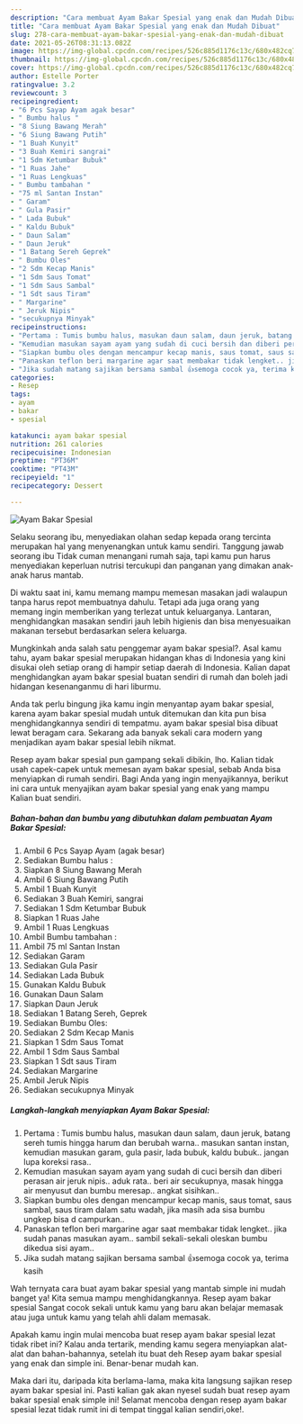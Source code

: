 ```yaml
---
description: "Cara membuat Ayam Bakar Spesial yang enak dan Mudah Dibuat"
title: "Cara membuat Ayam Bakar Spesial yang enak dan Mudah Dibuat"
slug: 278-cara-membuat-ayam-bakar-spesial-yang-enak-dan-mudah-dibuat
date: 2021-05-26T08:31:13.082Z
image: https://img-global.cpcdn.com/recipes/526c885d1176c13c/680x482cq70/ayam-bakar-spesial-foto-resep-utama.jpg
thumbnail: https://img-global.cpcdn.com/recipes/526c885d1176c13c/680x482cq70/ayam-bakar-spesial-foto-resep-utama.jpg
cover: https://img-global.cpcdn.com/recipes/526c885d1176c13c/680x482cq70/ayam-bakar-spesial-foto-resep-utama.jpg
author: Estelle Porter
ratingvalue: 3.2
reviewcount: 3
recipeingredient:
- "6 Pcs Sayap Ayam agak besar"
- " Bumbu halus "
- "8 Siung Bawang Merah"
- "6 Siung Bawang Putih"
- "1 Buah Kunyit"
- "3 Buah Kemiri sangrai"
- "1 Sdm Ketumbar Bubuk"
- "1 Ruas Jahe"
- "1 Ruas Lengkuas"
- " Bumbu tambahan "
- "75 ml Santan Instan"
- " Garam"
- " Gula Pasir"
- " Lada Bubuk"
- " Kaldu Bubuk"
- " Daun Salam"
- " Daun Jeruk"
- "1 Batang Sereh Geprek"
- " Bumbu Oles"
- "2 Sdm Kecap Manis"
- "1 Sdm Saus Tomat"
- "1 Sdm Saus Sambal"
- "1 Sdt saus Tiram"
- " Margarine"
- " Jeruk Nipis"
- "secukupnya Minyak"
recipeinstructions:
- "Pertama : Tumis bumbu halus, masukan daun salam, daun jeruk, batang sereh tumis hingga harum dan berubah warna.. masukan santan instan, kemudian masukan garam, gula pasir, lada bubuk, kaldu bubuk.. jangan lupa koreksi rasa.."
- "Kemudian masukan sayam ayam yang sudah di cuci bersih dan diberi perasan air jeruk nipis.. aduk rata.. beri air secukupnya, masak hingga air menyusut dan bumbu meresap.. angkat sisihkan.."
- "Siapkan bumbu oles dengan mencampur kecap manis, saus tomat, saus sambal, saus tiram dalam satu wadah, jika masih ada sisa bumbu ungkep bisa d campurkan.."
- "Panaskan teflon beri margarine agar saat membakar tidak lengket.. jika sudah panas masukan ayam.. sambil sekali-sekali oleskan bumbu dikedua sisi ayam.."
- "Jika sudah matang sajikan bersama sambal 👍semoga cocok ya, terima kasih"
categories:
- Resep
tags:
- ayam
- bakar
- spesial

katakunci: ayam bakar spesial 
nutrition: 261 calories
recipecuisine: Indonesian
preptime: "PT36M"
cooktime: "PT43M"
recipeyield: "1"
recipecategory: Dessert

---
```



![Ayam Bakar Spesial](https://img-global.cpcdn.com/recipes/526c885d1176c13c/680x482cq70/ayam-bakar-spesial-foto-resep-utama.jpg)

Selaku seorang ibu, menyediakan olahan sedap kepada orang tercinta merupakan hal yang menyenangkan untuk kamu sendiri. Tanggung jawab seorang ibu Tidak cuman menangani rumah saja, tapi kamu pun harus menyediakan keperluan nutrisi tercukupi dan panganan yang dimakan anak-anak harus mantab.

Di waktu  saat ini, kamu memang mampu memesan masakan jadi walaupun tanpa harus repot membuatnya dahulu. Tetapi ada juga orang yang memang ingin memberikan yang terlezat untuk keluarganya. Lantaran, menghidangkan masakan sendiri jauh lebih higienis dan bisa menyesuaikan makanan tersebut berdasarkan selera keluarga. 



Mungkinkah anda salah satu penggemar ayam bakar spesial?. Asal kamu tahu, ayam bakar spesial merupakan hidangan khas di Indonesia yang kini disukai oleh setiap orang di hampir setiap daerah di Indonesia. Kalian dapat menghidangkan ayam bakar spesial buatan sendiri di rumah dan boleh jadi hidangan kesenanganmu di hari liburmu.

Anda tak perlu bingung jika kamu ingin menyantap ayam bakar spesial, karena ayam bakar spesial mudah untuk ditemukan dan kita pun bisa menghidangkannya sendiri di tempatmu. ayam bakar spesial bisa dibuat lewat beragam cara. Sekarang ada banyak sekali cara modern yang menjadikan ayam bakar spesial lebih nikmat.

Resep ayam bakar spesial pun gampang sekali dibikin, lho. Kalian tidak usah capek-capek untuk memesan ayam bakar spesial, sebab Anda bisa menyiapkan di rumah sendiri. Bagi Anda yang ingin menyajikannya, berikut ini cara untuk menyajikan ayam bakar spesial yang enak yang mampu Kalian buat sendiri.

<!--inarticleads1-->

##### Bahan-bahan dan bumbu yang dibutuhkan dalam pembuatan Ayam Bakar Spesial:

1. Ambil 6 Pcs Sayap Ayam (agak besar)
1. Sediakan  Bumbu halus :
1. Siapkan 8 Siung Bawang Merah
1. Ambil 6 Siung Bawang Putih
1. Ambil 1 Buah Kunyit
1. Sediakan 3 Buah Kemiri, sangrai
1. Sediakan 1 Sdm Ketumbar Bubuk
1. Siapkan 1 Ruas Jahe
1. Ambil 1 Ruas Lengkuas
1. Ambil  Bumbu tambahan :
1. Ambil 75 ml Santan Instan
1. Sediakan  Garam
1. Sediakan  Gula Pasir
1. Sediakan  Lada Bubuk
1. Gunakan  Kaldu Bubuk
1. Gunakan  Daun Salam
1. Siapkan  Daun Jeruk
1. Sediakan 1 Batang Sereh, Geprek
1. Sediakan  Bumbu Oles:
1. Sediakan 2 Sdm Kecap Manis
1. Siapkan 1 Sdm Saus Tomat
1. Ambil 1 Sdm Saus Sambal
1. Siapkan 1 Sdt saus Tiram
1. Sediakan  Margarine
1. Ambil  Jeruk Nipis
1. Sediakan secukupnya Minyak




<!--inarticleads2-->

##### Langkah-langkah menyiapkan Ayam Bakar Spesial:

1. Pertama : Tumis bumbu halus, masukan daun salam, daun jeruk, batang sereh tumis hingga harum dan berubah warna.. masukan santan instan, kemudian masukan garam, gula pasir, lada bubuk, kaldu bubuk.. jangan lupa koreksi rasa..
1. Kemudian masukan sayam ayam yang sudah di cuci bersih dan diberi perasan air jeruk nipis.. aduk rata.. beri air secukupnya, masak hingga air menyusut dan bumbu meresap.. angkat sisihkan..
1. Siapkan bumbu oles dengan mencampur kecap manis, saus tomat, saus sambal, saus tiram dalam satu wadah, jika masih ada sisa bumbu ungkep bisa d campurkan..
1. Panaskan teflon beri margarine agar saat membakar tidak lengket.. jika sudah panas masukan ayam.. sambil sekali-sekali oleskan bumbu dikedua sisi ayam..
1. Jika sudah matang sajikan bersama sambal 👍semoga cocok ya, terima kasih




Wah ternyata cara buat ayam bakar spesial yang mantab simple ini mudah banget ya! Kita semua mampu menghidangkannya. Resep ayam bakar spesial Sangat cocok sekali untuk kamu yang baru akan belajar memasak atau juga untuk kamu yang telah ahli dalam memasak.

Apakah kamu ingin mulai mencoba buat resep ayam bakar spesial lezat tidak ribet ini? Kalau anda tertarik, mending kamu segera menyiapkan alat-alat dan bahan-bahannya, setelah itu buat deh Resep ayam bakar spesial yang enak dan simple ini. Benar-benar mudah kan. 

Maka dari itu, daripada kita berlama-lama, maka kita langsung sajikan resep ayam bakar spesial ini. Pasti kalian gak akan nyesel sudah buat resep ayam bakar spesial enak simple ini! Selamat mencoba dengan resep ayam bakar spesial lezat tidak rumit ini di tempat tinggal kalian sendiri,oke!.

